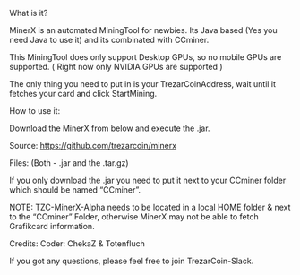 What is it?

MinerX is an automated MiningTool for newbies. Its Java based (Yes you need Java to use it) and its combinated with CCminer.

This MiningTool does only support Desktop GPUs, so no mobile GPUs are supported. ( Right now only NVIDIA GPUs are supported )

The only thing you need to put in is your TrezarCoinAddress, wait until it fetches your card and click StartMining.

How to use it:

Download the MinerX from below and execute the .jar.

Source: https://github.com/trezarcoin/minerx

Files: (Both - .jar and the .tar.gz)

If you only download the .jar you need to put it next to your CCminer folder which should be named “CCminer”.

NOTE: TZC-MinerX-Alpha needs to be located in a local HOME folder & next to the “CCminer” Folder, otherwise MinerX may not be able to fetch Grafikcard information.

Credits:
Coder: ChekaZ & Totenfluch

If you got any questions, please feel free to join TrezarCoin-Slack.
